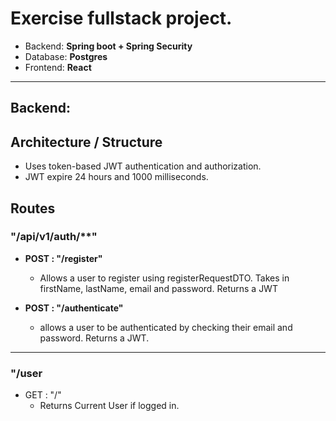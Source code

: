 # Exercise fullstack project.
- Backend: **Spring boot + Spring Security**
- Database: **Postgres**
- Frontend: **React**

---

## Backend:

## Architecture / Structure
- Uses token-based JWT authentication and authorization.
- JWT expire 24 hours and 1000 milliseconds.

## Routes
### "/api/v1/auth/**" 

  - **POST : "/register"**
    - Allows a user to register using registerRequestDTO. Takes in firstName, lastName, email and password. Returns a JWT

  - **POST : "/authenticate"**
    - allows a user to be authenticated by checking their email and password. Returns a JWT.
---
### "/user

  - GET : "/"
    - Returns Current User if logged in.
